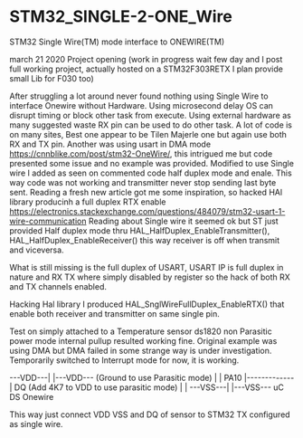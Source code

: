 # STM32_SINGLE-2-ONE_Wire
STM32 Single Wire(TM) mode interface to ONEWIRE(TM)

march 21 2020 Project opening (work in progress wait few day and I post full working project, actually hosted on a STM32F303RETX I plan provide small Lib for F030 too)

 After struggling a lot around never found nothing using Single Wire to interface Onewire without Hardware.
  Using microsecond delay OS can disrupt timing or block other task from execute.
  Using external hardware as many suggested waste RX pin can be used to do other task.
  A lot of code is on many sites, Best one appear to be Tilen Majerle one but again use both RX and TX pin.
  Another was using usart in DMA mode https://cnnblike.com/post/stm32-OneWire/, this intrigued me but code presented some issue and no example was provided.
 Modified to use Single wire I added as seen on commented code half duplex mode and enale.
 This way code was not working and transmitter never stop sending last byte sent.
 Reading a fresh new article got me some inspiration, so hacked HAl library producinh a full duplex RTX enable
 https://electronics.stackexchange.com/questions/484079/stm32-usart-1-wire-communication
   Reading about Single wire it seemed ok but ST just provided Half duplex mode thru
  HAL_HalfDuplex_EnableTransmitter(),
  HAL_HalfDuplex_EnableReceiver() this way receiver is off when transmit and viceversa.
  
 What is still missing is the full duplex of USART, USART IP is full duplex in nature and RX TX where simply disabled by register so the hack of both RX and TX channels enabled.
  
 Hacking Hal library I produced HAL_SnglWireFullDuplex_EnableRTX() that enable both receiver and transmitter on same single pin.

Test on simply attached to a Temperature sensor ds1820 non Parasitic power mode internal pullup resulted working fine.
Original example was using DMA but DMA failed in some strange way is under investigation.
 Temporarily switched to Interrupt mode for now, it is working.
 
 
 ---VDD---|             |---VDD--- (Ground to use Parasitic mode)
          |             |
     PA10 |-------------| DQ       (Add 4K7 to VDD to use parasitic mode)
          |             |
 ---VSS---|             |---VSS---
    uC                   DS Onewire
    
   This way just connect VDD VSS and DQ of sensor to STM32 TX configured as single wire.
   
